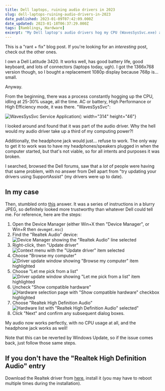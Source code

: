 ```yaml
---
title: Dell laptops, ruining audio drivers in 2023
slug: dell-laptops-ruining-audio-drivers-in-2023
date_published: 2023-01-09T07:42:09.000Z
date_updated: 2023-01-18T06:37:29.000Z
tags: [Ramblings, Hardware]
excerpt: "My Dell laptop's audio drivers hog my CPU (WavesSysSvc.exe) and break my headphone jack. Here's how to fix it by restoring the basic HDA drivers."
---
```


This is a "rant + fix" blog post. If you're looking for an _interesting_ post, check out the other ones.

I own a Dell Latitude 3420. It works well, has good battery life, good keyboard, and lots of connectors (laptops today, ugh). I got the 1366x768 version though, so I bought a replacement 1080p display because 768p is... small.

Anyway.

From the beginning, there was a process constantly hogging up the CPU, idling at 25-30% usage, all the time. AC or battery, High Performance or High Efficiency mode, it was there. "WavesSysSvc":

![WavesSysSvc Service Application](image.png){: width="314" height="46"}

I looked around and found that it was part of the audio driver. Why the hell would my audio driver take up a third of my computing power?!

Additionally, the headphone jack would just... refuse to work. The only way to get it to work was to have my headphones/speakers plugged in when the computer started, but that's not viable, so for all intents and purposes it was broken.

I searched, browsed the Dell forums, saw that a _lot_ of people were having that same problem, with no answer from Dell apart from "try updating your drivers using SupportAssist" (my drivers were up to date).

## In my case

Then, stumbled onto [this](https://www.dell.com/community/Inspiron/WavesMaxxAudio-is-using-CRAZY-CPU-percentage-contantly/m-p/8166613/highlight/true#M140943) answer. It was a series of instructions in a blurry JPEG, so definitely looked more trustworthy than whatever Dell could tell me. For reference, here are the steps:

1.  Open the Device Manager (either Win+X then "Device Manager", or Win+R then `devmgmt.msc`)
2.  Find the "Realtek Audio" device:  
    ![Device Manager showing the "Realtek Audio" line selected](mmc_xZSOg6t4aj.png)
3.  Right-click, then "Update driver"  
    ![Context menu with the "Update driver" item selected](chrome_fAOs2ccgmc.png)
4.  Choose "Browse my computer"  
    ![Driver update window showing "Browse my computer" item highlighted](mmc_GE3o8Hcquj.png)
5.  Choose "Let me pick from a list"  
    ![Driver update window showing "Let me pick from a list" item highlighted](mmc_UeVQEN6o79.png)
6.  Uncheck "Show compatible hardware"  
    ![Hardware selection page with "Show compatible hardware" checkbox highlighted](mmc_uL3ZnrELN2.png)
7.  Choose "Realtek High Definition Audio"  
    ![Hardware list with "Realtek High Definition Audio" selected"](mmc_jjuFqaNIOd.png)
8.  Click "Next" and confirm any subsequent dialog boxes.

My audio now works perfectly, with no CPU usage at all, and the headphone jack works as well!

Note that this can be reverted by Windows Update, so if the issue comes back, just follow those same steps.

## If you don't have the "Realtek High Definition Audio" entry

Download the Realtek driver from [here](https://www.touslesdrivers.com/index.php?v_page=23&v_code=57969), install it (you may have to reboot multiple times during the installation).
